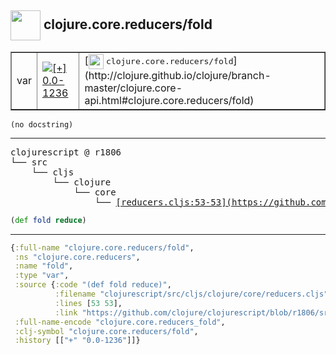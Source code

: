## <img width="48px" valign="middle" src="http://i.imgur.com/Hi20huC.png"> clojure.core.reducers/fold

 <table border="1">
<tr>
<td>var</td>
<td><a href="https://github.com/cljsinfo/api-refs/tree/0.0-1236"><img valign="middle" alt="[+] 0.0-1236" src="https://img.shields.io/badge/+-0.0--1236-lightgrey.svg"></a> </td>
<td>
[<img height="24px" valign="middle" src="http://i.imgur.com/1GjPKvB.png"> <samp>clojure.core.reducers/fold</samp>](http://clojure.github.io/clojure/branch-master/clojure.core-api.html#clojure.core.reducers/fold)
</td>
</tr>
</table>

 <samp>
</samp>

```
(no docstring)
```

---

 <pre>
clojurescript @ r1806
└── src
    └── cljs
        └── clojure
            └── core
                └── <ins>[reducers.cljs:53-53](https://github.com/clojure/clojurescript/blob/r1806/src/cljs/clojure/core/reducers.cljs#L53-L53)</ins>
</pre>

```clj
(def fold reduce)
```


---

```clj
{:full-name "clojure.core.reducers/fold",
 :ns "clojure.core.reducers",
 :name "fold",
 :type "var",
 :source {:code "(def fold reduce)",
          :filename "clojurescript/src/cljs/clojure/core/reducers.cljs",
          :lines [53 53],
          :link "https://github.com/clojure/clojurescript/blob/r1806/src/cljs/clojure/core/reducers.cljs#L53-L53"},
 :full-name-encode "clojure.core.reducers_fold",
 :clj-symbol "clojure.core.reducers/fold",
 :history [["+" "0.0-1236"]]}

```
